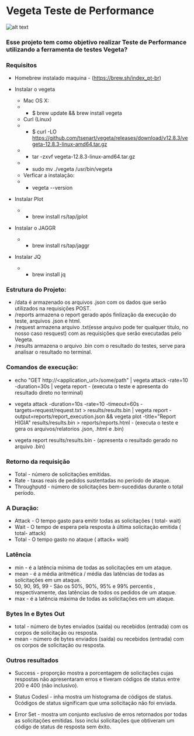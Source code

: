 # Vegeta Teste de Performance #

![alt text](https://i1.wp.com/ocapacitor.com/wp-content/uploads/2018/01/5070928-1427167529-latest.jpeg?zoom=2&resize=520%2C245&ssl=1)

### Esse projeto tem como objetivo realizar Teste de Performance utilizando a ferramenta de testes Vegeta? ###

### Requisitos ####
* Homebrew instalado maquina - (https://brew.sh/index_pt-br)
* Instalar o vegeta 
    * Mac OS X:
    - - $ brew update && brew install vegeta

    * Curl (Linux)
    - - $ curl -LO https://github.com/tsenart/vegeta/releases/download/v12.8.3/vegeta-12.8.3-linux-amd64.tar.gz
    - - tar -zxvf vegeta-12.8.3-linux-amd64.tar.gz
    - - sudo mv ./vegeta /usr/bin/vegeta

    * Verficar a instalação:
    - - vegeta --version

* Instalar Plot
    * - brew install rs/tap/jplot
* Instalar o JAGGR
    * - brew install rs/tap/jaggr
* Instalar JQ
    * - brew install jq


### Estrutura do Projeto: ###

* /data é armazenado os arquivos .json com os dados que serão utilizados na requisições POST.
* /reports armazena o report gerado após finlização da execução do teste, arquivos .json e html.
* /request armazena arquivo .txt(esse arquivo pode ter qualquer titulo, no nosso caso resquest) com as requisições que serão executadas pelo Vegeta.
* /results armazena o arquivo .bin com o resultado do testes, serve para analisar o resultado no terminal.


### Comandos de execução: ###

* echo "GET http://<application_url>/some/path" | vegeta attack -rate=10 -duration=30s | vegeta report - (executa o teste e apresenta do resultado direto no terminal)
  
* vegeta attack -duration=10s -rate=10 -timeout=60s -targets=request/request.txt > results/results.bin | vegeta report -output=reports/report_execution.json && vegeta plot -title="Report HIGIA" results/results.bin > reports/reports.html - (executa o teste e gera os arquivos/relatorios .json, .html e .bin)
  
* vegeta report results/results.bin - (apresenta o resultado gerado no arquivo .bin)

### Retorno da requisição 

* Total - número de solicitações emitidas.
* Rate - taxas reais de pedidos sustentadas no período de ataque.
* Throughputd - número de solicitações bem-sucedidas durante o total período.

### A Duração:

* Attack - O tempo gasto para emitir todas as solicitações ( total- wait)
* Wait - O tempo de espera pela resposta à última solicitação emitida ( total- attack)
* Total - O tempo gasto no ataque ( attack+ wait)

### Latência

* min - é a latência mínima de todas as solicitações em um ataque.
* mean - é a média aritmética / média das latências de todas as solicitações em um ataque.
* 50, 90, 95, 99 - São os 50%, 90%, 95% e 99% percentis , respectivamente, das latências de todos os pedidos de um ataque.
* max - é a latência máxima de todas as solicitações em um ataque.

### Bytes In e Bytes Out

* total - número de bytes enviados (saída) ou recebidos (entrada) com os corpos de solicitação ou resposta.
* mean - número de bytes enviados (saída) ou recebidos (entrada) com os corpos de solicitação ou resposta.

### Outros resultados
* Success - proporção mostra a porcentagem de solicitações cujas respostas não apresentaram erros e tiveram códigos de status entre 200 e 400 (não inclusivo).

* Status Codesl - inha mostra um histograma de códigos de status. 0códigos de status significam que uma solicitação não foi enviada.

* Error Set - mostra um conjunto exclusivo de erros retornados por todas as solicitações emitidas. Isso inclui solicitações que obtiveram um código de status de resposta sem êxito.